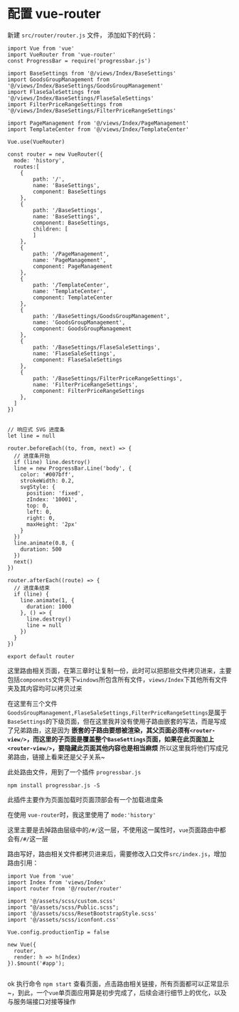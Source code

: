 # 配置 vue-router

新建 `src/router/router.js` 文件， 添加如下的代码：

```
import Vue from 'vue'
import VueRouter from 'vue-router'
const ProgressBar = require('progressbar.js')

import BaseSettings from '@/views/Index/BaseSettings'
import GoodsGroupManagement from '@/views/Index/BaseSettings/GoodsGroupManagement'
import FlaseSaleSettings from '@/views/Index/BaseSettings/FlaseSaleSettings'
import FilterPriceRangeSettings from '@/views/Index/BaseSettings/FilterPriceRangeSettings'

import PageManagement from '@/views/Index/PageManagement'
import TemplateCenter from '@/views/Index/TemplateCenter'

Vue.use(VueRouter)

const router = new VueRouter({
  mode: 'history',
  routes:[
    {
        path: '/',
        name: 'BaseSettings',
        component: BaseSettings
    },
    {
        path: '/BaseSettings',
        name: 'BaseSettings',
        component: BaseSettings,
        children: [
        ]
    },
    {
        path: '/PageManagement',
        name: 'PageManagement',
        component: PageManagement
    },
    {
        path: '/TemplateCenter',
        name: 'TemplateCenter',
        component: TemplateCenter
    },
    {
        path: '/BaseSettings/GoodsGroupManagement',
        name: 'GoodsGroupManagement',
        component: GoodsGroupManagement
    },
    {
        path: '/BaseSettings/FlaseSaleSettings',
        name: 'FlaseSaleSettings',
        component: FlaseSaleSettings
    },
    {
        path: '/BaseSettings/FilterPriceRangeSettings',
        name: 'FilterPriceRangeSettings',
        component: FilterPriceRangeSettings
    },
  ]
})


// 响应式 SVG 进度条
let line = null

router.beforeEach((to, from, next) => {
  // 进度条开始
  if (line) line.destroy()
  line = new ProgressBar.Line('body', {
    color: '#007bff',
    strokeWidth: 0.2,
    svgStyle: {
      position: 'fixed',
      zIndex: '10001',
      top: 0,
      left: 0,
      right: 0,
      maxHeight: '2px'
    }
  })
  line.animate(0.8, {
    duration: 500
  })
  next()
})

router.afterEach((route) => {
  // 进度条结束
  if (line) {
    line.animate(1, {
      duration: 1000
    }, () => {
      line.destroy()
      line = null
    })
  }
})

export default router
```

这里路由相关页面，在第三章时让复制一份，此时可以把那些文件拷贝进来，主要包括`components`文件夹下`windows`所包含所有文件，`views/Index`下其他所有文件夹及其内容均可以拷贝过来

在这里有三个文件`GoodsGroupManagement,FlaseSaleSettings,FilterPriceRangeSettings`是属于`BaseSettings`的下级页面，但在这里我并没有使用子路由嵌套的写法，而是写成了兄弟路由，这是因为 **嵌套的子路由要想被渲染，其父页面必须有`<router-view/>`，而这里的子页面是覆盖整个`BaseSettings`页面，如果在此页面加上`<router-view/>`，要隐藏此页面其他内容也是相当麻烦**  所以这里我将他们写成兄弟路由，链接上看来还是父子关系~

此处路由文件，用到了一个插件 `progressbar.js`


```
npm install progressbar.js -S
```

此插件主要作为页面加载时页面顶部会有一个加载进度条

在使用 `vue-router`时，我这里使用了 `mode:'history'`

这里主要是去掉路由层级中的`/#/`这一层，不使用这一属性时，`vue`页面路由中都会有`/#/`这一层

路由写好，路由相关文件都拷贝进来后，需要修改入口文件`src/index.js`，增加路由引用：

```
import Vue from 'vue'
import Index from 'views/Index'
import router from '@/router/router'

import '@/assets/scss/custom.scss'
import "@/assets/scss/Public.scss";
import '@/assets/scss/ResetBootstrapStyle.scss'
import '@/assets/scss/iconfont.css'

Vue.config.productionTip = false

new Vue({
  router,
  render: h => h(Index)
}).$mount('#app');


```

ok 执行命令 `npm start` 查看页面，点击路由相关链接，所有页面都可以正常显示~，到此，一个`vue`单页面应用算是初步完成了，后续会进行细节上的优化，以及与服务端接口对接等操作